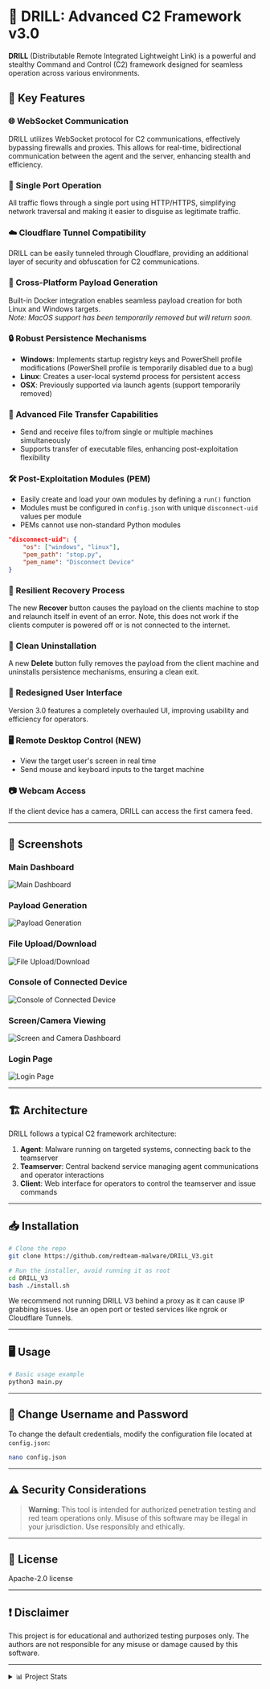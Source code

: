 [//]: # (<img src="images/Drill-V3_With_Hammer.svg" width="300" height="300">)

# 🎯 DRILL: Advanced C2 Framework v3.0

**DRILL** (Distributable Remote Integrated Lightweight Link) is a powerful and stealthy Command and Control (C2) framework designed for seamless operation across various environments.

## 🚀 Key Features

### 🌐 WebSocket Communication
DRILL utilizes WebSocket protocol for C2 communications, effectively bypassing firewalls and proxies. This allows for real-time, bidirectional communication between the agent and the server, enhancing stealth and efficiency.

### 🔌 Single Port Operation
All traffic flows through a single port using HTTP/HTTPS, simplifying network traversal and making it easier to disguise as legitimate traffic.

### ☁️ Cloudflare Tunnel Compatibility
DRILL can be easily tunneled through Cloudflare, providing an additional layer of security and obfuscation for C2 communications.

### 🐳 Cross-Platform Payload Generation
Built-in Docker integration enables seamless payload creation for both Linux and Windows targets.  
*Note: MacOS support has been temporarily removed but will return soon.*

### 🔒 Robust Persistence Mechanisms
- **Windows**: Implements startup registry keys and PowerShell profile modifications (PowerShell profile is temporarily disabled due to a bug)
- **Linux**: Creates a user-local systemd process for persistent access
- **OSX**: Previously supported via launch agents (support temporarily removed)

### 📂 Advanced File Transfer Capabilities
- Send and receive files to/from single or multiple machines simultaneously
- Supports transfer of executable files, enhancing post-exploitation flexibility

### 🛠️ Post-Exploitation Modules (PEM)
- Easily create and load your own modules by defining a `run()` function
- Modules must be configured in `config.json` with unique `disconnect-uid` values per module
- PEMs cannot use non-standard Python modules

```json
"disconnect-uid": {
    "os": ["windows", "linux"],
    "pem_path": "stop.py",
    "pem_name": "Disconnect Device"
}
```

### 🧠 Resilient Recovery Process
The new **Recover** button causes the payload on the clients machine to stop and relaunch itself in event of an error. Note, this does not work if the clients computer is powered off or is not connected to the internet.

### 🧽 Clean Uninstallation
A new **Delete** button fully removes the payload from the client machine and uninstalls persistence mechanisms, ensuring a clean exit.

### 🎨 Redesigned User Interface
Version 3.0 features a completely overhauled UI, improving usability and efficiency for operators.

### 🖥️ Remote Desktop Control (NEW)
- View the target user's screen in real time
- Send mouse and keyboard inputs to the target machine

### 📷 Webcam Access
If the client device has a camera, DRILL can access the first camera feed.

---

## 📸 Screenshots

### Main Dashboard
![Main Dashboard](images/main_dashboard.png)

### Payload Generation
![Payload Generation](images/payload_generation.png)

### File Upload/Download
![File Upload/Download](images/file_transfer.png)

### Console of Connected Device
![Console of Connected Device](images/device_console.png)

### Screen/Camera Viewing
![Screen and Camera Dashboard](images/screen_viewer.png)

### Login Page
![Login Page](images/login_screen.png)

---

## 🏗️ Architecture

DRILL follows a typical C2 framework architecture:

1. **Agent**: Malware running on targeted systems, connecting back to the teamserver
2. **Teamserver**: Central backend service managing agent communications and operator interactions
3. **Client**: Web interface for operators to control the teamserver and issue commands

---

## 📥 Installation

```bash
# Clone the repo
git clone https://github.com/redteam-malware/DRILL_V3.git

# Run the installer, avoid running it as root
cd DRILL_V3
bash ./install.sh
```

We recommend not running DRILL V3 behind a proxy as it can cause IP grabbing issues. Use an open port or tested services like ngrok or Cloudflare Tunnels.

---

## 🖥️ Usage

```bash
# Basic usage example
python3 main.py
```

---

## 🔑 Change Username and Password

To change the default credentials, modify the configuration file located at `config.json`:

```bash
nano config.json
```

---

## ⚠️ Security Considerations

> **Warning**: This tool is intended for authorized penetration testing and red team operations only. Misuse of this software may be illegal in your jurisdiction. Use responsibly and ethically.

---

## 📜 License

Apache-2.0 license

---

## ❗ Disclaimer

This project is for educational and authorized testing purposes only. The authors are not responsible for any misuse or damage caused by this software.

---

<details>
<summary>📊 Project Stats</summary>

## Star History

<a href="https://star-history.com/#Dark-Avenger-Reborn/DRILL_V3&Date">
 <picture>
   <source media="(prefers-color-scheme: dark)" srcset="https://api.star-history.com/svg?repos=Dark-Avenger-Reborn/DRILL_V3&type=Date&theme=dark" />
   <source media="(prefers-color-scheme: light)" srcset="https://api.star-history.com/svg?repos=Dark-Avenger-Reborn/DRILL_V3&type=Date" />
   <img alt="Star History Chart" src="https://api.star-history.com/svg?repos=Dark-Avenger-Reborn/DRILL_V3&type=Date" />
 </picture>
</a>

</details>
